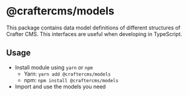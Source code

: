 # @craftercms/models

This package contains data model definitions of different structures of Crafter CMS. This interfaces are useful when developing in TypeScript.

## Usage

- Install module using `yarn` or `npm`
  - Yarn: `yarn add @craftercms/models`
  - npm: `npm install @craftercms/models`
- Import and use the models you need

